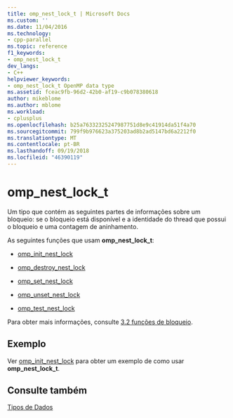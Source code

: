 ```yaml
---
title: omp_nest_lock_t | Microsoft Docs
ms.custom: ''
ms.date: 11/04/2016
ms.technology:
- cpp-parallel
ms.topic: reference
f1_keywords:
- omp_nest_lock_t
dev_langs:
- C++
helpviewer_keywords:
- omp_nest_lock_t OpenMP data type
ms.assetid: fceac9fb-96d2-42b0-af19-c9b078380618
author: mikeblome
ms.author: mblome
ms.workload:
- cplusplus
ms.openlocfilehash: b25a76332325247987751d8e9c41914da51f4a70
ms.sourcegitcommit: 799f9b976623a375203ad8b2ad5147bd6a2212f0
ms.translationtype: MT
ms.contentlocale: pt-BR
ms.lasthandoff: 09/19/2018
ms.locfileid: "46390119"
---
```

# <a name="ompnestlockt"></a>omp_nest_lock_t

Um tipo que contém as seguintes partes de informações sobre um bloqueio: se o bloqueio está disponível e a identidade do thread que possui o bloqueio e uma contagem de aninhamento.

As seguintes funções que usam **omp_nest_lock_t**:

- [omp_init_nest_lock](../../../parallel/openmp/reference/omp-init-nest-lock.md)

- [omp_destroy_nest_lock](../../../parallel/openmp/reference/omp-destroy-nest-lock.md)

- [omp_set_nest_lock](../../../parallel/openmp/reference/omp-set-nest-lock.md)

- [omp_unset_nest_lock](../../../parallel/openmp/reference/omp-unset-nest-lock.md)

- [omp_test_nest_lock](../../../parallel/openmp/reference/omp-test-nest-lock.md)

Para obter mais informações, consulte [3.2 funções de bloqueio](../../../parallel/openmp/3-2-lock-functions.md).

## <a name="example"></a>Exemplo

Ver [omp_init_nest_lock](../../../parallel/openmp/reference/omp-init-nest-lock.md) para obter um exemplo de como usar **omp_nest_lock_t**.

## <a name="see-also"></a>Consulte também

[Tipos de Dados](../../../parallel/openmp/reference/openmp-data-types.md)